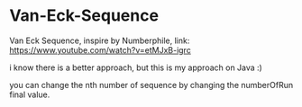 # Van-Eck-Sequence
Van Eck Sequence, inspire by Numberphile, link: https://www.youtube.com/watch?v=etMJxB-igrc

i know there is a better approach, but this is my approach on Java :)

you can change the nth number of sequence by changing the numberOfRun final value.
